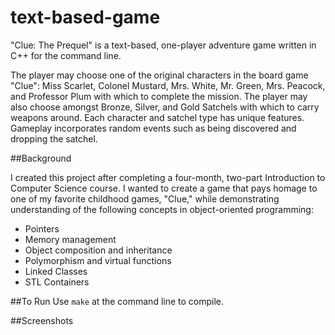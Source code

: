 # text-based-game
"Clue: The Prequel" is a text-based, one-player adventure game written in C++ for the command line.

The player may choose one of the original characters in the board game "Clue": Miss Scarlet, Colonel Mustard, Mrs. White, Mr. Green, Mrs. Peacock, and Professor Plum with which to complete the mission.
The player may also choose amongst Bronze, Silver, and Gold Satchels with which to carry weapons around. Each character and satchel type has unique features. Gameplay incorporates random events such as being discovered and dropping the satchel. 

##Background

I created this project after completing a four-month, two-part Introduction to Computer Science course. I wanted to create a game that pays homage to one of my favorite childhood games, "Clue," while demonstrating understanding of the following concepts in object-oriented programming:
- Pointers
- Memory management
- Object composition and inheritance
- Polymorphism and virtual functions
- Linked Classes
- STL Containers

##To Run
Use `make` at the command line to compile.

##Screenshots
